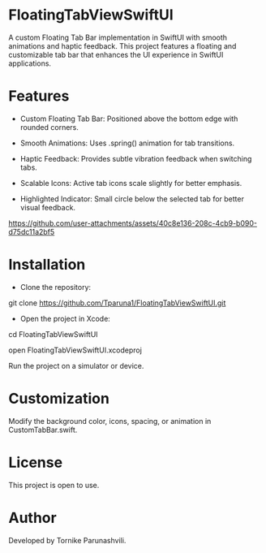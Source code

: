 # FloatingTabViewSwiftUI

 A custom Floating Tab Bar implementation in SwiftUI with smooth animations and haptic feedback. This project features a floating and customizable tab bar that enhances the UI experience in SwiftUI applications.

# Features

- Custom Floating Tab Bar: Positioned above the bottom edge with rounded corners.

- Smooth Animations: Uses .spring() animation for tab transitions.

- Haptic Feedback: Provides subtle vibration feedback when switching tabs.

- Scalable Icons: Active tab icons scale slightly for better emphasis.

- Highlighted Indicator: Small circle below the selected tab for better visual feedback.




https://github.com/user-attachments/assets/40c8e136-208c-4cb9-b090-d75dc11a2bf5


# Installation

- Clone the repository:

git clone https://github.com/Tparuna1/FloatingTabViewSwiftUI.git

- Open the project in Xcode:

 cd FloatingTabViewSwiftUI
  
open FloatingTabViewSwiftUI.xcodeproj
  
 Run the project on a simulator or device.

# Customization

Modify the background color, icons, spacing, or animation in CustomTabBar.swift.

# License

This project is open to use.

# Author

Developed by Tornike Parunashvili.
